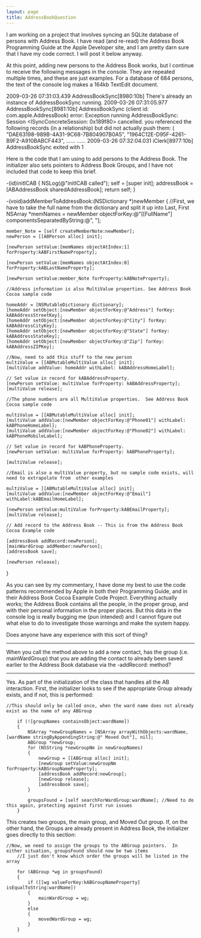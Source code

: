 ```yaml
---
layout: page
title: AddressBookQuestion
---
```


I am working on a project that involves syncing an SQLite database of persons with Address Book.  I have read (and re-read) the Address Book Programming Guide at the Apple Developer site, and I am pretty darn sure that I have my code correct.  I will post it below anyway.

At this point, adding new persons to the Address Book works, but I continue to receive the following messages in the console.  They are repeated multiple times, and these are just examples.  For a database of 684 persons, the text of the console log makes a 164kb TextEdit document.

     
2009-03-26 07:31:03.439 AddressBookSync[8980:10b] There's already an instance of AddressBookSync running.
2009-03-26 07:31:05.977 AddressBookSync[8981:10b] AddressBookSync (client id: com.apple.AddressBook) error: Exception running AddressBookSync: Session <ISyncConcreteSession: 0x189f80> cancelled. you referenced the following records (in a relationship) but did not actually push them: (
    "DAE63198-989B-4A31-9C68-7B804907B0A5",
    "1964C12E-D95F-4261-B9F2-A910BABCF443",
......
......
2009-03-26 07:32:04.031 iClerk[8977:10b] AddressBookSync exited with 1
 

Here is the code that I am using to add persons to the Address Book.  The initializer also sets pointers to Address Book Groups, and I have not included that code to keep this brief.
     
-(id)initICAB
{
	NSLog(@"initICAB called");
	self = [super init];
	addressBook = [ABAddressBook sharedAddressBook];
	return self;
}

-(void)addMemberToAddressBook:(NSDictionary *)newMember
{
	//First, we have to take the full name from the dictionary and split it up into Last, First
	NSArray *memNames = newMember objectForKey:@"[[FullName"] componentsSeparatedByString:@", "];
	
	member_Note = [self createMemberNote:newMember];
	newPerson = [[ABPerson alloc] init];
	
	[newPerson setValue:[memNames objectAtIndex:1] forProperty:kABFirstNameProperty];
	
	[newPerson setValue:[memNames objectAtIndex:0] forProperty:kABLastNameProperty];

	[newPerson setValue:member_Note forProperty:kABNoteProperty];
		
	//Address information is also MultiValue properties. See Address Book Cocoa sample code
	
	homeAddr = [NSMutableDictionary dictionary];
    [homeAddr setObject:[newMember objectForKey:@"Address"] forKey: kABAddressStreetKey];
    [homeAddr setObject:[newMember objectForKey:@"City"] forKey: kABAddressCityKey];
    [homeAddr setObject:[newMember objectForKey:@"State"] forKey: kABAddressStateKey];
    [homeAddr setObject:[newMember objectForKey:@"Zip"] forKey: kABAddressZIPKey];
	
	//Now, need to add this stuff to the new person
	multiValue = [[ABMutableMultiValue alloc] init];
    [multiValue addValue: homeAddr withLabel: kABAddressHomeLabel];
	
    // Set value in record for kABAddressProperty.
    [newPerson setValue: multiValue forProperty: kABAddressProperty];
	[multiValue release];
	
	//The phone numbers are all MultiValue properties.  See Address Book Cocoa sample code
	
	multiValue = [[ABMutableMultiValue alloc] init];
	[multiValue addValue:[newMember objectForKey:@"Phone01"] withLabel: kABPhoneHomeLabel];
    [multiValue addValue:[newMember objectForKey:@"Phone02"] withLabel: kABPhoneMobileLabel];
   	
    // Set value in record for kABPhoneProperty.
    [newPerson setValue: multiValue forProperty: kABPhoneProperty];
  
	[multiValue release];
		
	//Email is also a multiValue property, but no sample code exists, will need to extrapolate from  other examples
	
	multiValue = [[ABMutableMultiValue alloc] init];
	[multiValue addValue:[newMember objectForKey:@"Email"] withLabel:kABEmailHomeLabel];
	
	[newPerson setValue:multiValue forProperty:kABEmailProperty];
	[multiValue release];
	
	// Add record to the Address Book -- This is from the Address Book Cocoa Example code
    
	[addressBook addRecord:newPerson];
	[mainWardGroup addMember:newPerson];
	[addressBook save];
	
	[newPerson release];
		
}
 

As you can see by my commentary, I have done my best to use the code patterns recommended by Apple in both their Programming Guide, and in their Address Book Cocoa Example Code Project.  Everything actually works; the Address Book contains all the people, in the proper group, and with their personal information in the proper places.  But this data in the console log is really bugging me (pun intended) and I cannot figure out what else to do to investigate those warnings and make the system happy.

Does anyone have any experience with this sort of thing?

----

When you call the method above to add a new contact, has the group (i.e. mainWardGroup) that you are adding the contact to already been saved earlier to the Address Book database via the -addRecord: method?

----
Yes.  As part of the initialization of the class that handles all the AB interaction.  First, the initializer looks to see if the appropriate Group already exists, and if not, this is performed:

    
	//This should only be called once, when the ward name does not already exist as the name of any ABGroup
		
		if (![groupNames containsObject:wardName])
		{
			NSArray *newGroupNames = [NSArray arrayWithObjects:wardName, [wardName stringByAppendingString:@" Moved Out"], nil];
			ABGroup *newGroup;
			for (NSString *newGroupNm in newGroupNames)
			{
				newGroup = [[ABGroup alloc] init];
				[newGroup setValue:newGroupNm forProperty:kABGroupNameProperty];
				[addressBook addRecord:newGroup];
				[newGroup release];
				[addressBook save];
			}
			
			groupsFound = [self searchForWardGroup:wardName]; //Need to do this again, protecting against first run issues
		}


This creates two groups, the main group, and Moved Out group.  If, on the other hand, the Groups are already present in Address Book, the initializer goes directly to this section:
    
	//Now, we need to assign the groups to the ABGroup pointers.  In either situation, groupsFound should now be two items
		//I just don't know which order the groups will be listed in the array
		
		for (ABGroup *wg in groupsFound)
		{
			if ([[wg valueForKey:kABGroupNameProperty] isEqualToString:wardName]) 
			{
				mainWardGroup = wg;
			}
			else
			{
				movedWardGroup = wg;
			}
		}

